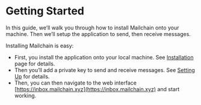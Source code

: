 # Getting Started

In this guide, we’ll walk you through how to install Mailchain onto your machine. Then we’ll setup the application to send, then receive messages.

Installing Mailchain is easy:

* First, you install the application onto your local machine. See [Installation](installation.md) page for details.
* Then you’ll add a private key to send and receive messages. See [Setting Up](setting-up.md) for details.
* Then, you can then navigate to the web interface [https://inbox.mailchain.xyz](https://inbox.mailchain.xyz) and start working.



